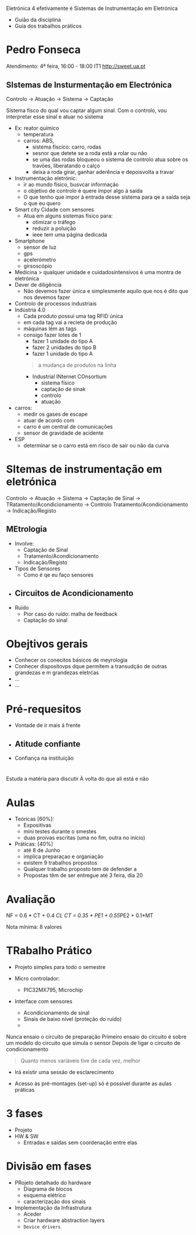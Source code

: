 # 

Eletrónica 4  efetivamente é Sistemas de Instrumentação em Eletrónica


- Guião da disciplina
- Guia dos trabalhos práticos


# Pedro Fonseca
Atendimento: 4ª feira, 16:00 - 18:00 IT1
http://sweet.ua.pt

## SIstemas de Insturmentação em Electrónica
Controlo -> Atuação -> Sistema -> Captação

Sistema físco do qual vou captar algum sinal.
Com o controlo, vou interpretar esse sinal e atuar no sistema
- Ex: reator químico
	- 	temperatura
	- 	carros: ABS, 
		- 	sistema físcico: carro, rodas
		- 	sesnor que detete se a roda está a rolar ou não
		- 	se uma das rodas bloqueou o sistema de controlo atua sobre os travões, liberatando o calço
		- 	deixa a roda girar, ganhar aderência e depoisvolta a travar
- Instrumentação eletrónic:
	- 	ir ao mundo físico, busvcar informação
	- 	o objetivo de controlo é quere impor algo à saída
	- 	O que tenho que impor à entrada desse sistema para qe a saída seja o que eu quero
- Smart city
	 Cidade com sensores
	 - Atua em alguns sistemas físico para:
		 - otimizar o tráfego
		 - reduzir a poluição
		 - ieee tem uma página dedicada
- Smartphone
	 - sensor de luz
	 - gps
	 - acelerómetro
	 - girsoscópio
- Medicina
	  > qualquer unidade e cuidadosintensivos é uma montra de eletrónica
- Dever de diligência
	- Não devemos fazer única e simplesmente aquilo que nos é dito que nos devemos fazer
- Controlo de processos industriais
- Indústria 4.0
	- Cada produto possui uma tag RFID única
	- em cada tag vai a recieta de produção
	- máquinas lêm as tags
	- consigo fazer lotes de 1
		- fazer 1 unidade do tipo A
		- fazer 2 unidades do tipo B
		- fazer 1 unidade do tipo A
		> a mudança de produtos na linha
		- Industrial INternet COnsortium
			- sistema físico
			- captação de sinak
			- controlo
			- atuação
- carros:
	- medir os gases de escape
	- atuar de acordo com
	- carro é um central de comunicações
	- sensor de gravidade de acidente
- ESP
	- determinar se o carro está em risco de sair ou não da curva


# SItemas de instrumentação em eletrónica
Controlo -> Atuação -> Sistema -> Captação de Sinal -> TRatamento/Acondicionamento -> Controlo
Tratamento/Acondicionamento -> Indicação/Registo

## MEtrologia
- Involve:
	- Captação de Sinal
	- Tratamento/Acondicionamento
	- Indicação/Registo
- Tipos de Sensores
	- Como é qe eu faço sensores
- Circuitos de Acondicionamento
	- 
- Ruído
	- Pior caso do ruído: malha de feedback
	- Captação do sinal


# Obejtivos gerais
- Conhecer os conecitos básicos de meyrologia
- Conhecer dispositovps dque permitem a transudção de outras grandezas e m grandezas eletrćas
- ...
- ...


# Pré-requesitos
- Vontade de ir mais á frente
- Atitude confiante
	- 
- Confiança na instituição


# 
Estuda a matéria para discutir À volta do que ali está e não 

# Aulas
- Teóricas [60%]: 
	- Expositivas
	- mini testes durante o smestes
	- duas proivas escritas (uma no fim, outra no início)
- Práticas: [40%]
	- até 8 de Junho
	- implica preparaçao e organiação
	- existem 9 trabalhos propostos
	- Qualquer trabalho proposto tem de defender a 
	- Propostas têm de ser entregue até 3 feira, dia 20


# Avaliação
NF = 0.6 * CT + 0.4 *CL
CT = 0.35 * PE1 + 0.55*PE2 + 0.1*MT

Nota mínima: 8 valores


# TRabalho Prático
- Projeto simples para todo o semestre


- Micro controlador:
	- PIC32MX795, Microchip
- Interface com sensores
	- Acondicionamento de sinal
	- Sinais de baixo nível (proteção do ruído)
	-

Nunca ensaio o circuito de preparação 
Primeiro ensaio do circuito é sobre um modelo do circuito que simula o sensor
Depois de ligar o circuito de condicionamento
> Quanto menos variáveis tive de cada vez, melhor

- Irá existir uma sessão de esclarecimento


- Acesso às pré-montages (set-up) só é possível durante as aulas práticas


# 3 fases
- Projeto
- HW & SW
	- Entradas e saídas sem coordenação entre elas


# Divisão em fases
- PRojeto detalhado do hardware
	- Diagrama de blocos
	- esquema elétrico
	- caracterização dos sinais
- Implementação da Infrastrutura
	- Aceder
	- Criar hardware abstraction layers
	- `Device drivers`



